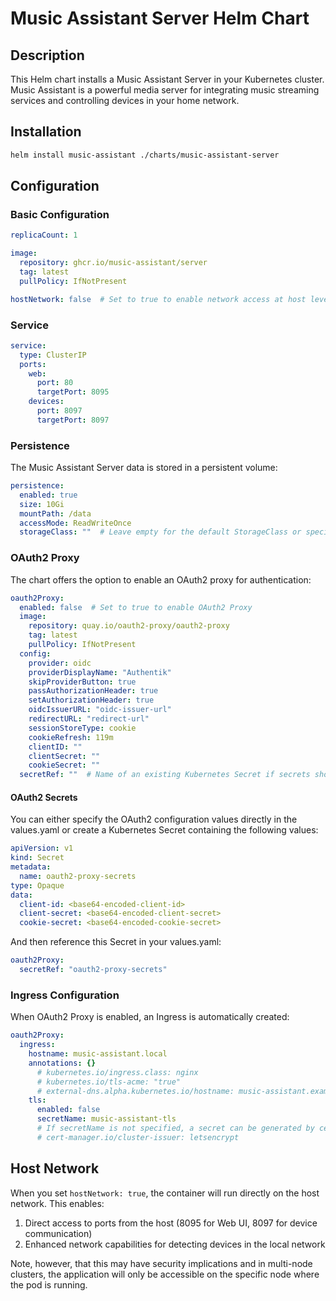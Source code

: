 # Music Assistant Server Helm Chart

## Description

This Helm chart installs a Music Assistant Server in your Kubernetes cluster. Music Assistant is a powerful media server for integrating music streaming services and controlling devices in your home network.

## Installation

```bash
helm install music-assistant ./charts/music-assistant-server
```

## Configuration

### Basic Configuration

```yaml
replicaCount: 1

image:
  repository: ghcr.io/music-assistant/server
  tag: latest
  pullPolicy: IfNotPresent

hostNetwork: false  # Set to true to enable network access at host level
```

### Service

```yaml
service:
  type: ClusterIP
  ports:
    web:
      port: 80
      targetPort: 8095
    devices:
      port: 8097
      targetPort: 8097
```

### Persistence

The Music Assistant Server data is stored in a persistent volume:

```yaml
persistence:
  enabled: true
  size: 10Gi
  mountPath: /data
  accessMode: ReadWriteOnce
  storageClass: ""  # Leave empty for the default StorageClass or specify your own
```

### OAuth2 Proxy

The chart offers the option to enable an OAuth2 proxy for authentication:

```yaml
oauth2Proxy:
  enabled: false  # Set to true to enable OAuth2 Proxy
  image:
    repository: quay.io/oauth2-proxy/oauth2-proxy
    tag: latest
    pullPolicy: IfNotPresent
  config:
    provider: oidc
    providerDisplayName: "Authentik"
    skipProviderButton: true
    passAuthorizationHeader: true
    setAuthorizationHeader: true
    oidcIssuerURL: "oidc-issuer-url"
    redirectURL: "redirect-url"
    sessionStoreType: cookie
    cookieRefresh: 119m
    clientID: ""
    clientSecret: ""
    cookieSecret: ""
  secretRef: ""  # Name of an existing Kubernetes Secret if secrets should be used
```

#### OAuth2 Secrets

You can either specify the OAuth2 configuration values directly in the values.yaml or create a Kubernetes Secret containing the following values:

```yaml
apiVersion: v1
kind: Secret
metadata:
  name: oauth2-proxy-secrets
type: Opaque
data:
  client-id: <base64-encoded-client-id>
  client-secret: <base64-encoded-client-secret>
  cookie-secret: <base64-encoded-cookie-secret>
```

And then reference this Secret in your values.yaml:

```yaml
oauth2Proxy:
  secretRef: "oauth2-proxy-secrets"
```

### Ingress Configuration

When OAuth2 Proxy is enabled, an Ingress is automatically created:

```yaml
oauth2Proxy:
  ingress:
    hostname: music-assistant.local
    annotations: {}
      # kubernetes.io/ingress.class: nginx
      # kubernetes.io/tls-acme: "true"
      # external-dns.alpha.kubernetes.io/hostname: music-assistant.example.com
    tls:
      enabled: false
      secretName: music-assistant-tls
      # If secretName is not specified, a secret can be generated by cert-manager using appropriate annotations
      # cert-manager.io/cluster-issuer: letsencrypt
```

## Host Network

When you set `hostNetwork: true`, the container will run directly on the host network. This enables:

1. Direct access to ports from the host (8095 for Web UI, 8097 for device communication)
2. Enhanced network capabilities for detecting devices in the local network

Note, however, that this may have security implications and in multi-node clusters, the application will only be accessible on the specific node where the pod is running. 